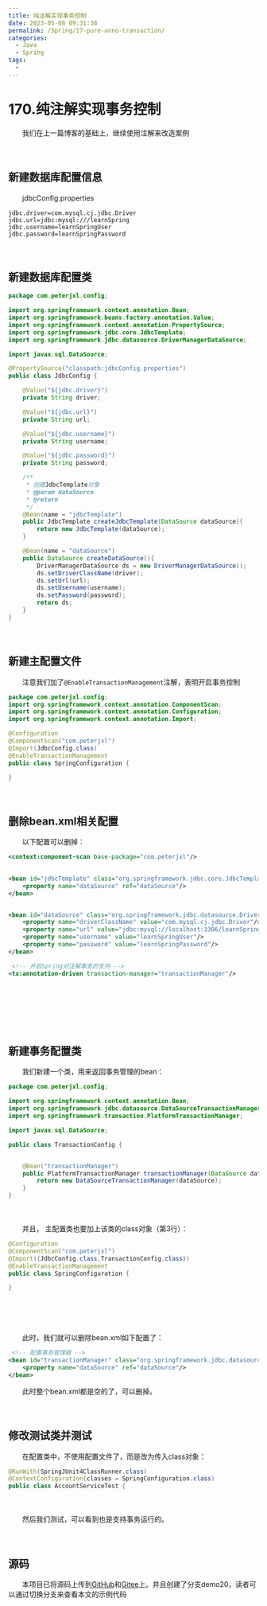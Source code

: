 ```yaml
---
title: 纯注解实现事务控制
date: 2023-05-08 09:31:38
permalink: /Spring/17-pure-anno-transaction/
categories:
  - Java
  - Spring
tags:
  - 
---
```

# 170.纯注解实现事务控制

　　我们在上一篇博客的基础上，继续使用注解来改造案例

<!-- more -->

　　‍

## 新建数据库配置信息

　　jdbcConfig.properties

```properties
jdbc.driver=com.mysql.cj.jdbc.Driver
jdbc.url=jdbc:mysql:///learnSpring
jdbc.username=learnSpringUser
jdbc.password=learnSpringPassword
```

　　‍

## 新建数据库配置类

```java
package com.peterjxl.config;

import org.springframework.context.annotation.Bean;
import org.springframework.beans.factory.annotation.Value;
import org.springframework.context.annotation.PropertySource;
import org.springframework.jdbc.core.JdbcTemplate;
import org.springframework.jdbc.datasource.DriverManagerDataSource;

import javax.sql.DataSource;

@PropertySource("classpath:jdbcConfig.properties")
public class JdbcConfig {

    @Value("${jdbc.driver}")
    private String driver;

    @Value("${jdbc.url}")
    private String url;

    @Value("${jdbc.username}")
    private String username;

    @Value("${jdbc.password}")
    private String password;

    /**
     * 创建JdbcTemplate对象
     * @param dataSource
     * @return
     */
    @Bean(name = "jdbcTemplate")
    public JdbcTemplate createJdbcTemplate(DataSource dataSource){
        return new JdbcTemplate(dataSource);
    }

    @Bean(name = "dataSource")
    public DataSource createDataSource(){
        DriverManagerDataSource ds = new DriverManagerDataSource();
        ds.setDriverClassName(driver);
        ds.setUrl(url);
        ds.setUsername(username);
        ds.setPassword(password);
        return ds;
    }
}

```

　　‍

## 新建主配置文件

　　注意我们加了`@EnableTransactionManagement`​注解，表明开启事务控制

```java
package com.peterjxl.config;
import org.springframework.context.annotation.ComponentScan;
import org.springframework.context.annotation.Configuration;
import org.springframework.context.annotation.Import;

@Configuration
@ComponentScan("com.peterjxl")
@Import(JdbcConfig.class)
@EnableTransactionManagement
public class SpringConfiguration {

}
```

　　‍

## 删除bean.xml相关配置

　　以下配置可以删掉：

```xml
<context:component-scan base-package="com.peterjxl"/>
  

<bean id="jdbcTemplate" class="org.springframework.jdbc.core.JdbcTemplate">
    <property name="dataSource" ref="dataSource"/>
</bean>


<bean id="dataSource" class="org.springframework.jdbc.datasource.DriverManagerDataSource">
    <property name="driverClassName" value="com.mysql.cj.jdbc.Driver"/>
    <property name="url" value="jdbc:mysql://localhost:3306/learnSpring"/>
    <property name="username" value="learnSpringUser"/>
    <property name="password" value="learnSpringPassword"/>
</bean>

 <!-- 开启Spring对注解事务的支持 -->
<tx:annotation-driven transaction-manager="transactionManager"/>

```

　　‍

　　‍

　　‍

## 新建事务配置类

　　我们新建一个类，用来返回事务管理的bean：

```java
package com.peterjxl.config;

import org.springframework.context.annotation.Bean;
import org.springframework.jdbc.datasource.DataSourceTransactionManager;
import org.springframework.transaction.PlatformTransactionManager;

import javax.sql.DataSource;

public class TransactionConfig {


    @Bean("transactionManager")
    public PlatformTransactionManager transactionManager(DataSource dataSource) {
        return new DataSourceTransactionManager(dataSource);
    }
}

```

　　‍

　　并且， 主配置类也要加上该类的class对象（第3行）：

```java
@Configuration
@ComponentScan("com.peterjxl")
@Import({JdbcConfig.class,TransactionConfig.class})
@EnableTransactionManagement
public class SpringConfiguration {

}

```

　　‍

　　‍

　　此时，我们就可以删除bean.xml如下配置了：

```xml
 <!-- 配置事务管理器 -->
<bean id="transactionManager" class="org.springframework.jdbc.datasource.DataSourceTransactionManager">
    <property name="dataSource" ref="dataSource"/>
</bean>
```

　　此时整个bean.xml都是空的了，可以删掉。

　　‍

## 修改测试类并测试

　　在配置类中，不使用配置文件了，而是改为传入class对象：

```java
@RunWith(SpringJUnit4ClassRunner.class)
@ContextConfiguration(classes = SpringConfiguration.class)
public class AccountServiceTest {
```

　　‍

　　然后我们测试，可以看到也是支持事务运行的。

　　‍

## 源码

　　本项目已将源码上传到[GitHub](https://github.com/Peter-JXL/LearnSpring)和[Gitee](https://gitee.com/peterjxl/LearnSpring)上。并且创建了分支demo20，读者可以通过切换分支来查看本文的示例代码
